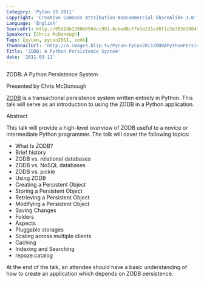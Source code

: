 ```yaml
---
Category: 'PyCon US 2011'
Copyright: 'Creative Commons Attribution-NonCommercial-ShareAlike 3.0'
Language: 'English'
SourceUrl: http://05d2db1380b6504cc981-8cbed8cf7e3a131cd8f1c3e383d10041.r93.cf2.rackcdn.com/pycon-us-2011/430_zodb-a-python-persistence-system.mp4
Speakers: [Chris McDonough]
Tags: [pycon, pycon2011, zodb]
ThumbnailUrl: 'http://a.images.blip.tv/Pycon-PyCon2011ZODBAPythonPersistenceSystem382.png'
Title: 'ZODB: A Python Persistence System'
date: '2011-03-11'
---
```

ZODB: A Python Persistence System

Presented by Chris McDonough

[ZODB](http://zodb.org/) is a transactional persistence system written
entirely in Python. This talk will serve as an introduction to using the ZODB
in a Python application.

Abstract

This talk will provide a high-level overview of ZODB useful to a novice or
intermediate Python programmer. The talk will cover the following topics:

  * What Is ZODB? 
  * Brief history 
  * ZODB vs. relational databases 
  * ZODB vs. NoSQL databases 
  * ZODB vs. pickle 
  * Using ZODB 
  * Creating a Persistent Object 
  * Storing a Persistent Object 
  * Retrieving a Persistent Object 
  * Modifying a Persistent Object 
  * Saving Changes 
  * Folders 
  * Aspects 
  * Pluggable storages 
  * Scaling across multiple clients 
  * Caching 
  * Indexing and Searching 
  * repoze.catalog 

At the end of the talk, an attendee should have a basic understanding of how
to create an application which depends on ZODB persistence.

